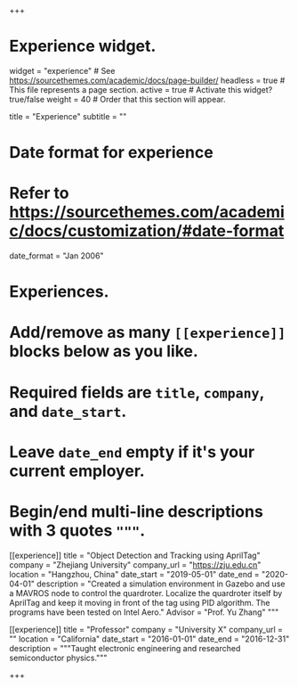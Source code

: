 +++
# Experience widget.
widget = "experience"  # See https://sourcethemes.com/academic/docs/page-builder/
headless = true  # This file represents a page section.
active = true  # Activate this widget? true/false
weight = 40  # Order that this section will appear.

title = "Experience"
subtitle = ""

# Date format for experience
#   Refer to https://sourcethemes.com/academic/docs/customization/#date-format
date_format = "Jan 2006"

# Experiences.
#   Add/remove as many `[[experience]]` blocks below as you like.
#   Required fields are `title`, `company`, and `date_start`.
#   Leave `date_end` empty if it's your current employer.
#   Begin/end multi-line descriptions with 3 quotes `"""`.
[[experience]]
  title = "Object Detection and Tracking using AprilTag"
  company = "Zhejiang University"
  company_url = "https://zju.edu.cn"
  location = "Hangzhou, China"
  date_start = "2019-05-01"
  date_end = "2020-04-01"
  description = "Created a simulation environment in Gazebo and use a MAVROS node to control the quardroter. Localize the quardroter itself by AprilTag and keep it moving in front of the tag using PID algorithm. The programs have been tested on Intel Aero."
  Advisor = "Prof. Yu Zhang"
  """

[[experience]]
  title = "Professor"
  company = "University X"
  company_url = ""
  location = "California"
  date_start = "2016-01-01"
  date_end = "2016-12-31"
  description = """Taught electronic engineering and researched semiconductor physics."""

+++

